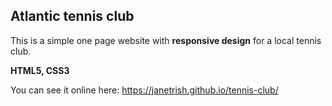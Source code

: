 ## Atlantic tennis club ##

This is a simple one page website with **responsive design** for a local tennis club.  

**HTML5, CSS3**

You can see it online here: https://janetrish.github.io/tennis-club/

